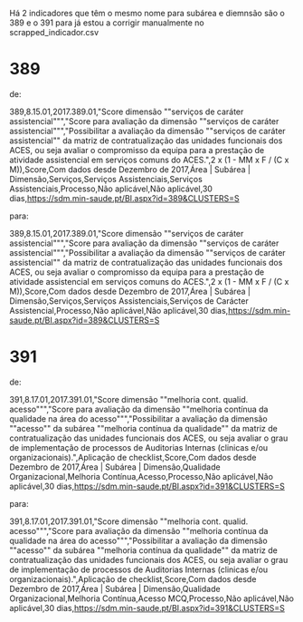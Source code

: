 Há 2 indicadores que têm o mesmo nome para subárea e diemnsão
são o 389 e o 391
para já estou a corrigir manualmente no scrapped_indicador.csv

# 389
de:

389,8.15.01,2017.389.01,"Score dimensão ""serviços de caráter assistencial""","Score para avaliação da dimensão ""serviços de caráter assistencial""","Possibilitar a avaliação da dimensão ""serviços de caráter assistencial"" da matriz de contratualização das unidades funcionais dos ACES, ou seja avaliar o compromisso da equipa para a prestação de atividade assistencial em serviços comuns do ACES.",2 x (1 - MM x F / (C x M)),Score,Com dados desde Dezembro de 2017,Área | Subárea | Dimensão,Serviços,Serviços Assistenciais,Serviços Assistenciais,Processo,Não aplicável,Não aplicável,30 dias,https://sdm.min-saude.pt/BI.aspx?id=389&CLUSTERS=S

para:

389,8.15.01,2017.389.01,"Score dimensão ""serviços de caráter assistencial""","Score para avaliação da dimensão ""serviços de caráter assistencial""","Possibilitar a avaliação da dimensão ""serviços de caráter assistencial"" da matriz de contratualização das unidades funcionais dos ACES, ou seja avaliar o compromisso da equipa para a prestação de atividade assistencial em serviços comuns do ACES.",2 x (1 - MM x F / (C x M)),Score,Com dados desde Dezembro de 2017,Área | Subárea | Dimensão,Serviços,Serviços Assistenciais,Serviços de Carácter Assistencial,Processo,Não aplicável,Não aplicável,30 dias,https://sdm.min-saude.pt/BI.aspx?id=389&CLUSTERS=S


# 391
de:

391,8.17.01,2017.391.01,"Score dimensão ""melhoria cont. qualid. acesso""","Score para avaliação da dimensão ""melhoria contínua da qualidade na área do acesso""","Possibilitar a avaliação da dimensão ""acesso"" da subárea ""melhoria contínua da qualidade"" da matriz de contratualização das unidades funcionais dos ACES, ou seja avaliar o grau de implementação de processos de Auditorias Internas (clinicas e/ou organizacionais).",Aplicação de checklist,Score,Com dados desde Dezembro de 2017,Área | Subárea | Dimensão,Qualidade Organizacional,Melhoria Contínua,Acesso,Processo,Não aplicável,Não aplicável,30 dias,https://sdm.min-saude.pt/BI.aspx?id=391&CLUSTERS=S

para:

391,8.17.01,2017.391.01,"Score dimensão ""melhoria cont. qualid. acesso""","Score para avaliação da dimensão ""melhoria contínua da qualidade na área do acesso""","Possibilitar a avaliação da dimensão ""acesso"" da subárea ""melhoria contínua da qualidade"" da matriz de contratualização das unidades funcionais dos ACES, ou seja avaliar o grau de implementação de processos de Auditorias Internas (clinicas e/ou organizacionais).",Aplicação de checklist,Score,Com dados desde Dezembro de 2017,Área | Subárea | Dimensão,Qualidade Organizacional,Melhoria Contínua,Acesso MCQ,Processo,Não aplicável,Não aplicável,30 dias,https://sdm.min-saude.pt/BI.aspx?id=391&CLUSTERS=S